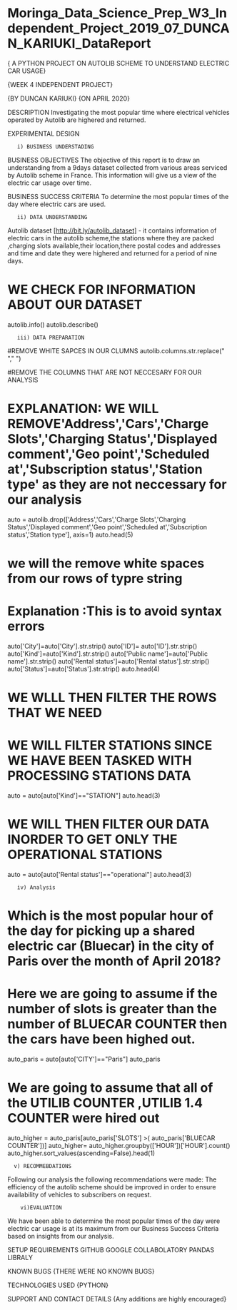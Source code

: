 # Moringa_Data_Science_Prep_W3_Independent_Project_2019_07_DUNCAN_KARIUKI_DataReport
{ A PYTHON PROJECT ON AUTOLIB SCHEME TO UNDERSTAND ELECTRIC CAR USAGE}

{WEEK 4 INDEPENDENT PROJECT}

{BY DUNCAN KARIUKI} {ON APRIL 2020}

DESCRIPTION
  Investigating the most popular time where electrical vehicles operated by Autolib are highered and returned.
  
EXPERIMENTAL DESIGN

       i) BUSINESS UNDERSTADING
BUSINESS OBJECTIVES
The objective of this report is to draw an understanding from a 9days dataset collected from various areas serviced by Autolib scheme in France. This information will give us a view of the electric car usage over time.

BUSINESS SUCCESS CRITERIA
To determine the most popular times of the day where electric cars are used.
        
       ii) DATA UNDERSTANDING
 Autolib dataset [http://bit.ly/autolib_dataset] -  it contains information of electric cars in the autolib scheme,the stations where they are packed ,charging slots available,their location,there postal codes and addresses and time and date they were highered and returned for a period of nine days.

# WE CHECK FOR INFORMATION ABOUT OUR DATASET
autolib.info()
autolib.describe()

       iii) DATA PREPARATION
#REMOVE WHITE SAPCES IN OUR CLUMNS
autolib.columns.str.replace(" "," ")        

#REMOVE THE COLUMNS THAT ARE NOT NECCESARY FOR OUR ANALYSIS
# EXPLANATION: WE WILL REMOVE'Address','Cars','Charge Slots','Charging Status','Displayed comment','Geo point','Scheduled at','Subscription status','Station type' as they are not neccessary for our analysis
auto = autolib.drop(['Address','Cars','Charge Slots','Charging Status','Displayed comment','Geo point','Scheduled at','Subscription status','Station type'], axis=1)
auto.head(5)

# we will the remove white spaces from our rows of typre string
# Explanation :This is to avoid syntax errors
auto['City']=auto['City'].str.strip()
auto['ID']= auto['ID'].str.strip()
auto['Kind']=auto['Kind'].str.strip()
auto['Public name']=auto['Public name'].str.strip()
auto['Rental status']=auto['Rental status'].str.strip()
auto['Status']=auto['Status'].str.strip()
auto.head(4)

# WE WLLL THEN FILTER THE ROWS THAT WE NEED
# WE WILL FILTER STATIONS SINCE WE HAVE BEEN TASKED WITH PROCESSING STATIONS DATA
auto = auto[auto['Kind']=="STATION"]
auto.head(3)

# WE WILL THEN FILTER OUR DATA INORDER TO GET ONLY THE OPERATIONAL STATIONS
auto = auto[auto['Rental status']=="operational"]
auto.head(3)

       iv) Analysis 
 # Which is  the most popular hour of the day for picking up a shared electric car (Bluecar) in the city of Paris over the month of April 2018?
# Here we are going to assume if the number of slots is greater than the number of BLUECAR COUNTER then the cars have been highed out.
auto_paris = auto[auto['CITY']=="Paris"]
auto_paris    

# We are going to assume that all of the UTILIB COUNTER	,UTILIB 1.4 COUNTER were hired out
auto_higher = auto_paris[auto_paris['SLOTS'] >( auto_paris['BLUECAR COUNTER'])]
auto_higher= auto_higher.groupby(['HOUR'])['HOUR'].count()
auto_higher.sort_values(ascending=False).head(1)

      v) RECOMMEBDATIONS
Following our analysis the following recommendations were made:
The efficiency of the autolib scheme should be improved in order to ensure availability of vehicles to subscribers on request.

        vi)EVALUATION
We have been able to determine the most popular times of the day were electric car usage is at its maximum from our Business Success Criteria based on insights from our analysis.

SETUP REQUIREMENTS
  GITHUB
  GOOGLE COLLABOLATORY
  PANDAS LIBRALY
  
KNOWN BUGS
  {THERE WERE NO KNOWN BUGS}

TECHNOLOGIES USED
  {PYTHON}
  
 SUPPORT AND CONTACT DETAILS
    {Any additions are highly encouraged}
  
  

        
